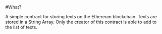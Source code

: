 #What?

A simple contract for storing texts on the Ethereum blockchain. Texts are stored in a String Array. Only the creator of this contract is able to add to the list of texts. 